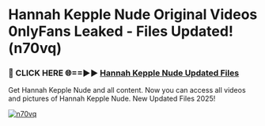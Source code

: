 # Hannah Kepple Nude Original Videos 0nlyFans Leaked - Files Updated! (n70vq)

<h3>🔴 CLICK HERE 🌐==►► <a href="https://tinyurl.com/yrmya6cz" rel="nofollow">Hannah Kepple Nude Updated Files</a></h3>

Get Hannah Kepple Nude and all content. Now you can access all videos and pictures of Hannah Kepple Nude. New Updated Files 2025!

[![n70vq](https://i.imgur.com/FMdXYCs.gif)](https://tinyurl.com/yrmya6cz)
